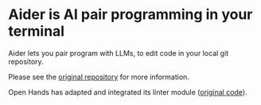 # Aider is AI pair programming in your terminal

Aider lets you pair program with LLMs,
to edit code in your local git repository.

Please see the [original repository](https://github.com/paul-gauthier/aider) for more information.

Open Hands has adapted and integrated its linter module ([original code](https://github.com/paul-gauthier/aider/blob/main/aider/linter.py)).

